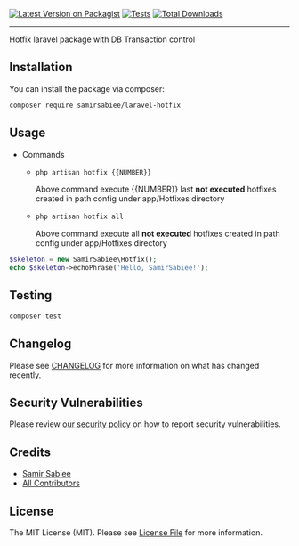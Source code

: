 [![Latest Version on Packagist](https://img.shields.io/packagist/v/samirsabiee/laravel-hotfix.svg?style=flat-square)](https://packagist.org/packages/samirsabiee/laravel-hotfix)
[![Tests](https://github.com/samirsabiee/laravel-hotfix/actions/workflows/run-tests.yml/badge.svg?branch=main)](https://github.com/samirsabiee/laravel-hotfix/actions/workflows/run-tests.yml)
[![Total Downloads](https://img.shields.io/packagist/dt/samirsabiee/laravel-hotfix.svg?style=flat-square)](https://packagist.org/packages/samirsabiee/laravel-hotfix)
<!--delete-->
---
Hotfix laravel package with DB Transaction control


## Installation

You can install the package via composer:

```bash
composer require samirsabiee/laravel-hotfix
```

## Usage
* Commands
  * ```bash
    php artisan hotfix {{NUMBER}}
    ```
    Above command execute {{NUMBER}} last **not executed** hotfixes created in path config under app/Hotfixes directory
  * ```bash
    php artisan hotfix all
    ```
    Above command execute all **not executed** hotfixes created in path config under app/Hotfixes directory



```php
$skeleton = new SamirSabiee\Hotfix();
echo $skeleton->echoPhrase('Hello, SamirSabiee!');
```

## Testing

```bash
composer test
```

## Changelog

Please see [CHANGELOG](CHANGELOG.md) for more information on what has changed recently.

## Security Vulnerabilities

Please review [our security policy](../../security/policy) on how to report security vulnerabilities.

## Credits

- [Samir Sabiee](https://github.com/samirsabiee)
- [All Contributors](../../contributors)

## License

The MIT License (MIT). Please see [License File](LICENSE.md) for more information.
